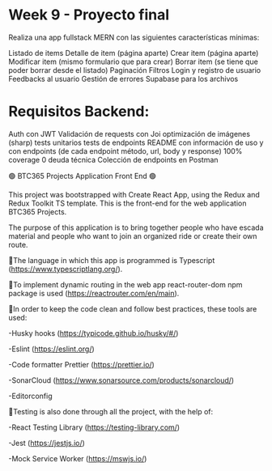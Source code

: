 # Week 9 - Proyecto final

Realiza una app fullstack MERN con las siguientes características mínimas:

Listado de items
Detalle de item (página aparte)
Crear item (página aparte)
Modificar item (mismo formulario que para crear)
Borrar item (se tiene que poder borrar desde el listado)
Paginación
Filtros
Login y registro de usuario
Feedbacks al usuario
Gestión de errores
Supabase para los archivos

# Requisitos Backend:

Auth con JWT
Validación de requests con Joi
optimización de imágenes (sharp)
tests unitarios
tests de endpoints
README con información de uso y con endpoints (de cada endpoint método, url, body y response)
100% coverage
0 deuda técnica
Colección de endpoints en Postman

🟢 BTC365 Projects Application Front End 🟢

This project was bootstrapped with Create React App, using the Redux and Redux Toolkit TS template. This is the front-end for the web application BTC365 Projects.

The purpose of this application is to bring together people who have escada material and people who want to join an organized ride or create their own route.

🔸The language in which this app is programmed is Typescript (https://www.typescriptlang.org/).

🔸To implement dynamic routing in the web app react-router-dom npm package is used (https://reactrouter.com/en/main).

🔸In order to keep the code clean and follow best practices, these tools are used:

-Husky hooks (https://typicode.github.io/husky/#/)

-Eslint (https://eslint.org/)

-Code formatter Prettier (https://prettier.io/)

-SonarCloud (https://www.sonarsource.com/products/sonarcloud/)

-Editorconfig

🔸Testing is also done through all the project, with the help of:

-React Testing Library (https://testing-library.com/)

-Jest (https://jestjs.io/)

-Mock Service Worker (https://mswjs.io/)

